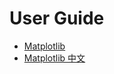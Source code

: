 # User Guide

- [Matplotlib](https://matplotlib.org/tutorials/index.html)
- [Matplotlib 中文](https://www.matplotlib.org.cn/)

